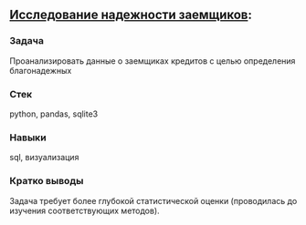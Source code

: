 ## [Исследование надежности заемщиков](https://nbviewer.jupyter.org/github/seamus-88/training/blob/main/credit_scoring_SQL/credit_scoring_sql.ipynb):
### Задача
Проанализировать данные о заемщиках кредитов с целью определения благонадежных
### Стек
python, pandas, sqlite3
### Навыки
sql, визуализация
### Кратко выводы
Задача требует более глубокой статистической оценки (проводилась до изучения соответствующих методов).
